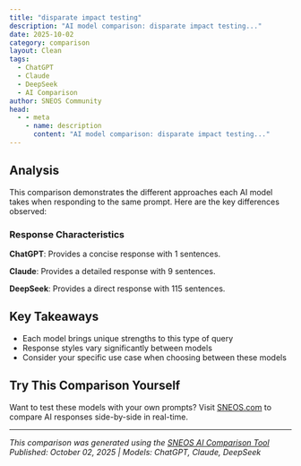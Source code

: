 ```yaml
---
title: "disparate impact testing"
description: "AI model comparison: disparate impact testing..."
date: 2025-10-02
category: comparison
layout: Clean
tags:
  - ChatGPT
  - Claude
  - DeepSeek
  - AI Comparison
author: SNEOS Community
head:
  - - meta
    - name: description
      content: "AI model comparison: disparate impact testing..."
---
```


<ChatComparison
  title="disparate impact testing"
  prompt="disparate impact testing"
  :responses='{
    "ChatGPT": "Error calling OpenAI API.",
    "Claude": "# Disparate Impact Testing\n\n## Definition\nDisparate impact testing is a legal framework used to identify discrimination that occurs when a seemingly neutral policy, practice, or decision-making process disproportionately affects members of a protected class, regardless of intent.\n\n## Key Components\n\n### 1. **The Four-Fifths Rule**\n- Most common statistical test for disparate impact\n- Compares selection rates between groups\n- If the selection rate for any protected group is less than 80% of the highest group\u0027s rate, disparate impact may exist\n- **Formula**: (Selection rate of protected group) \u00F7 (Selection rate of comparison group) \u003C 0.8\n\n### 2. **Statistical Significance Testing**\n- Chi-square tests\n- Standard deviation analysis\n- Z-score calculations\n- Confidence intervals\n\n## Legal Framework\n\n### Three-Step Process:\n1. **Prima Facie Case**: Plaintiff shows statistical disparity\n2. **Business Necessity Defense**: Defendant proves practice is job-related and consistent with business necessity\n3. **Alternative Practice**: Plaintiff shows less discriminatory alternatives exist\n\n## Applications\n\n### Employment\n- Hiring and recruitment\n- Promotions and assignments\n- Performance evaluations\n- Layoffs and terminations\n\n### Other Areas\n- Housing (Fair Housing Act)\n- Credit and lending (ECOA)\n- Education admissions\n- Insurance underwriting\n\n## Best Practices\n\n### For Organizations:\n- Regular statistical monitoring\n- Document business justification for practices\n- Explore alternative methods\n- Validate selection criteria\n- Maintain detailed records\n\n### Analysis Considerations:\n- Sample size adequacy\n- Appropriate comparison groups\n- Multiple testing corrections\n- Practical vs. statistical significance\n- Intersectionality effects\n\n## Limitations and Criticisms\n- May not capture all forms of discrimination\n- Can conflict with diversity goals\n- Statistical complexity\n- Varying legal interpretations across jurisdictions\n\nWould you like me to elaborate on any specific aspect of disparate impact testing?",
    "DeepSeek": "Of course. This is a critical and nuanced topic in data ethics, law, and machine learning. Here is a comprehensive overview of disparate impact testing.\n\n### 1. What is Disparate Impact?\n\nDisparate impact (also known as \u0022adverse impact\u0022) is a legal and analytical concept that refers to **facially neutral policies, practices, or systems that have a disproportionately negative effect on a protected group**, even if there was no *intent* to discriminate.\n\n*   **Key Distinction:** It\u0027s different from **disparate treatment**, which is *intentional* discrimination (e.g., \u0022we don\u0027t hire women for this job\u0022).\n*   **The Core Idea:** A model can be \u0022blind\u0022 to race or gender in its code, but if it uses proxies for those attributes (e.g., zip code as a proxy for race, or university major as a proxy for gender), it can still produce discriminatory outcomes.\n\nDisparate impact testing is the statistical process used to detect this kind of unintended discrimination.\n\n---\n\n### 2. The Legal Foundation: The \u002280% Rule\u0022 (Four-Fifths Rule)\n\nThe most common and legally recognized standard for disparate impact testing in the United States is the **Four-Fifths Rule**, established by the Uniform Guidelines on Employee Selection Procedures (1978).\n\n*   **How it Works:**\n    1.  Calculate the selection rate for each group (e.g., the percentage of applicants who were hired, given a loan, or received a positive prediction).\n        *   \u0060Selection Rate = (Number of Selected Group Members) / (Total Applicants in that Group)\u0060\n    2.  Identify the group with the highest selection rate (the \u0022advantaged\u0022 group).\n    3.  Compare the selection rate of each other group (the \u0022disadvantaged\u0022 groups) to the highest rate.\n    4.  **The Rule:** If the selection rate for any disadvantaged group is less than **80% (4/5ths)** of the selection rate for the advantaged group, a prima facie case of adverse impact is established.\n\n*   **Example:**\n    *   **Group A (Advantaged):** 100 applicants, 50 hired. **Selection Rate = 50%**\n    *   **Group B (Disadvantaged):** 60 applicants, 20 hired. **Selection Rate = 33.3%**\n    *   **Calculation:** \u006033.3% / 50% = 0.666\u0060 or **66.6%**\n    *   **Interpretation:** Since 66.6% is less than 80%, this hiring practice would trigger a disparate impact warning for Group B.\n\n**Important Caveats about the 80% Rule:**\n*   **A Rule of Thumb, Not Law:** It\u0027s a regulatory guideline, not a strict legal statute. Courts often use it as a starting point.\n*   **Statistical Significance:** Regulators and courts also consider whether the difference is statistically significant (e.g., using a chi-squared test or a Z-test for two proportions). A small difference that passes the 80% rule but is statistically significant due to a very large sample size might still be scrutinized.\n*   **Practical Significance:** The magnitude of the difference and the context matter.\n\n---\n\n### 3. Broader Statistical Measures for Disparate Impact\n\nBeyond the 80% rule, data scientists use several other metrics to get a fuller picture of fairness. These are especially important in machine learning where outcomes are probabilistic.\n\n| Metric | Formula | Interpretation |\n| :--- | :--- | :--- |\n| **Risk Ratio** (aka Rate Ratio) | \u0060SR_Disadvantaged / SR_Advantaged\u0060 | This is the core of the 80% rule. A value \u003C 0.8 indicates potential disparate impact. |\n| **Risk Difference** | \u0060SR_Disadvantaged - SR_Advantaged\u0060 | Measures the absolute gap in outcomes. Useful for understanding the real-world impact. |\n| **Odds Ratio** | \u0060(SR_D / (1 - SR_D)) / (SR_A / (1 - SR_A))\u0060 | Common in statistics. An odds ratio of 1 indicates no disparity. Values far from 1 indicate a disparity. |\n| **Standardized Mean Difference** (SMD or Cohen\u0027s d) | \u0060(Mean_Score_A - Mean_Score_B) / Pooled_Standard_Deviation\u0060 | Used for continuous outcomes (e.g., credit scores). Measures the size of the difference between groups. |\n\n---\n\n### 4. The Testing Process: A Step-by-Step Guide\n\nHere is a practical workflow for conducting disparate impact testing on a model or process.\n\n1.  **Define the Population and Outcome:**\n    *   What is the decision being made? (e.g., hiring, loan approval, ad targeting).\n    *   What is the favorable outcome? (e.g., \u0022hired,\u0022 \u0022loan approved,\u0022 \u0022shown high-paying job ad\u0022).\n\n2.  **Identify Protected Groups:**\n    *   Determine which legally protected characteristics are relevant (e.g., race, sex, age (40\u002B), religion, national origin).\n    *   **Crucial Step:** You need data on these attributes to test for disparity. This often requires careful handling for privacy and legal compliance.\n\n3.  **Calculate Selection Rates:**\n    *   For each protected group, calculate the rate at which they receive the favorable outcome.\n\n4.  **Apply the 80% Rule:**\n    *   Compare the selection rates of all groups to the group with the highest rate.\n\n5.  **Conduct Statistical Significance Testing:**\n    *   Perform a **chi-squared test of independence** or a **Z-test for two proportions** to determine if the observed disparity is unlikely to have occurred by random chance.\n    *   **p-value \u003C 0.05** typically indicates a statistically significant disparity.\n\n6.  **Interpret and Report:**\n    *   If a disparity is found (fails the 80% rule *and* is statistically significant), the process has a disparate impact.\n    *   The burden then shifts to the organization to demonstrate a \u0022business necessity\u0022 for the practice (the next step).\n\n---\n\n### 5. What Happens If You Find Disparate Impact?\n\nFinding a disparate impact does not automatically mean the practice is illegal. It creates a legal presumption of discrimination, which the organization can rebut.\n\nThe standard defense is the **\u0022Business Necessity\u0022** or **\u0022Job-Relatedness\u0022** defense. The organization must prove that:\n1.  The practice is **necessary** to achieve a substantial, legitimate, non-discriminatory business goal.\n2.  The practice is **predictive of successful performance** (in employment) or **creditworthiness** (in lending).\n3.  There is **no equally effective alternative practice** that would achieve the same goal with a less discriminatory impact.\n\nIf no such justification exists, the organization must change or abandon the practice.\n\n---\n\n### 6. Special Considerations in Machine Learning\n\nTesting for disparate impact in ML models adds layers of complexity:\n\n*   **At What Threshold?** Model predictions are often scores (e.g., a probability from 0 to 1). You must choose a **classification threshold** (e.g., 0.7) to convert the score into a binary decision (approve/deny). Disparate impact can change dramatically based on this threshold.\n*   **Multiple Testing:** When testing for multiple protected attributes (race, gender, age), the chance of a false positive increases. Corrections like the Bonferroni adjustment may be needed.\n*   **Intersectional Fairness:** Disparate impact can be worse for individuals at the intersection of multiple protected groups (e.g., Black women). Testing for these subgroups is important but challenging due to small sample sizes.\n*   **Proxy Variables:** The model may not use \u0060race\u0060, but it might use \u0060zip code\u0060, \u0060shopping patterns\u0060, or \u0060web browsing history\u0060, which can be very strong proxies for protected attributes.\n\n### Summary\n\nDisparate impact testing is a essential safeguard against unintentional discrimination in automated systems and human processes. It moves beyond intent to focus squarely on **outcomes**. By using the 80% rule as a starting point and supplementing it with statistical tests and a broader set of metrics, organizations can proactively identify and mitigate unfair biases in their operations, ensuring they are both legally compliant and ethically sound."
  }'
  published-date="13:38"
/>

## Analysis

This comparison demonstrates the different approaches each AI model takes when responding to the same prompt. Here are the key differences observed:

### Response Characteristics

**ChatGPT**: Provides a concise response with 1 sentences. 

**Claude**: Provides a detailed response with 9 sentences. 

**DeepSeek**: Provides a direct response with 115 sentences. 

## Key Takeaways

- Each model brings unique strengths to this type of query
- Response styles vary significantly between models
- Consider your specific use case when choosing between these models

## Try This Comparison Yourself

Want to test these models with your own prompts? Visit [SNEOS.com](https://sneos.com) to compare AI responses side-by-side in real-time.

---

*This comparison was generated using the [SNEOS AI Comparison Tool](https://sneos.com)*
*Published: October 02, 2025 | Models: ChatGPT, Claude, DeepSeek*
